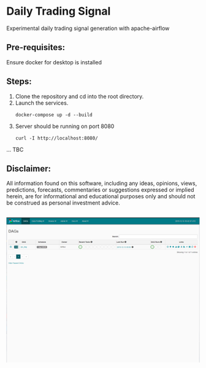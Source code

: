 # Daily Trading Signal

Experimental daily trading signal generation with apache-airflow

## Pre-requisites:
Ensure docker for desktop is installed


## Steps:

1. Clone the repository and cd into the root directory.
2. Launch the services.
    ```
    docker-compose up -d --build
    ```
3. Server should be running on port 8080
    ```
    curl -I http://localhost:8080/
    ```
... TBC   

## Disclaimer:
All information found on this software, including any ideas, opinions, views, predictions, forecasts, commentaries or suggestions expressed or implied herein, are for informational and educational purposes only and should not be construed as personal investment advice.


##
![airflow-dashboard](img/airflowdb.PNG?raw=true)